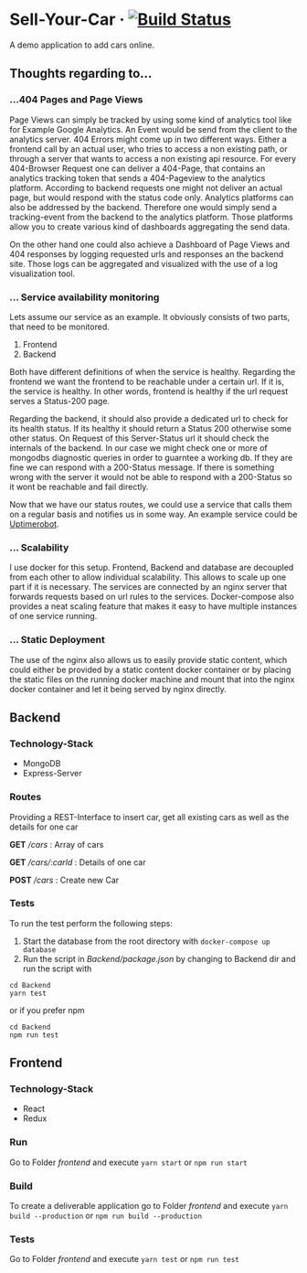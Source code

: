 # Sell-Your-Car &middot; [![Build Status](https://travis-ci.org/PetrykowskiM/sell-your-car.svg?branch=master)](https://travis-ci.org/PetrykowskiM/sell-your-car)

A demo application to add cars online.

## Thoughts regarding to...

### ...404 Pages and Page Views

Page Views can simply be tracked by using some kind of analytics tool like for
Example Google Analytics. An Event would be send from the client to the
analytics server. 404 Errors might come up in two different ways. Either a
frontend call by an actual user, who tries to access a non existing path, or
through a server that wants to access a non existing api resource. For every
404-Browser Request one can deliver a 404-Page, that contains an analytics
tracking token that sends a 404-Pageview to the analytics platform. According to
backend requests one might not deliver an actual page, but would respond with
the status code only. Analytics platforms can also be addressed by the backend.
Therefore one would simply send a tracking-event from the backend to the
analytics platform. Those platforms allow you to create various kind of
dashboards aggregating the send data.

On the other hand one could also achieve a Dashboard of Page Views and 404
responses by logging requested urls and responses an the backend site. Those
logs can be aggregated and visualized with the use of a log visualization tool.

### ... Service availability monitoring

Lets assume our service as an example. It obviously consists of two parts, that
need to be monitored.

1.  Frontend
2.  Backend

Both have different definitions of when the service is healthy. Regarding the
frontend we want the frontend to be reachable under a certain url. If it is, the
service is healthy. In other words, frontend is healthy if the url request
serves a Status-200 page.

Regarding the backend, it should also provide a dedicated url to check for its
health status. If its healthy it should return a Status 200 otherwise some other
status. On Request of this Server-Status url it should check the internals of
the backend. In our case we might check one or more of mongodbs diagnostic
queries in order to guarntee a working db. If they are fine we can respond with
a 200-Status message. If there is something wrong with the server it would not
be able to respond with a 200-Status so it wont be reachable and fail directly.

Now that we have our status routes, we could use a service that calls them on a
regular basis and notifies us in some way. An example service could be
[Uptimerobot](uptimerobot.com).

### ... Scalability

I use docker for this setup. Frontend, Backend and database are decoupled from
each other to allow individual scalability. This allows to scale up one part if
it is necessary. The services are connected by an nginx server that forwards
requests based on url rules to the services. Docker-compose also provides a neat
scaling feature that makes it easy to have multiple instances of one service
running.

### ... Static Deployment

The use of the nginx also allows us to easily provide static content, which
could either be provided by a static content docker container or by placing the
static files on the running docker machine and mount that into the nginx docker
container and let it being served by nginx directly.

## Backend

### Technology-Stack

* MongoDB
* Express-Server

### Routes

Providing a REST-Interface to insert car, get all existing cars as well as the
details for one car

**GET** _/cars_ : Array of cars

**GET** _/cars/:carId_ : Details of one car

**POST** _/cars_ : Create new Car

### Tests

To run the test perform the following steps:

1.  Start the database from the root directory with `docker-compose up database`
2.  Run the script in _Backend/package.json_ by changing to Backend dir and run
    the script with

```
cd Backend
yarn test
```

or if you prefer npm

```
cd Backend
npm run test
```

## Frontend

### Technology-Stack

* React
* Redux

### Run

Go to Folder _frontend_ and execute `yarn start` or `npm run start`

### Build

To create a deliverable application go to Folder _frontend_ and execute
`yarn build --production` or `npm run build --production`

### Tests

Go to Folder _frontend_ and execute `yarn test` or `npm run test`
